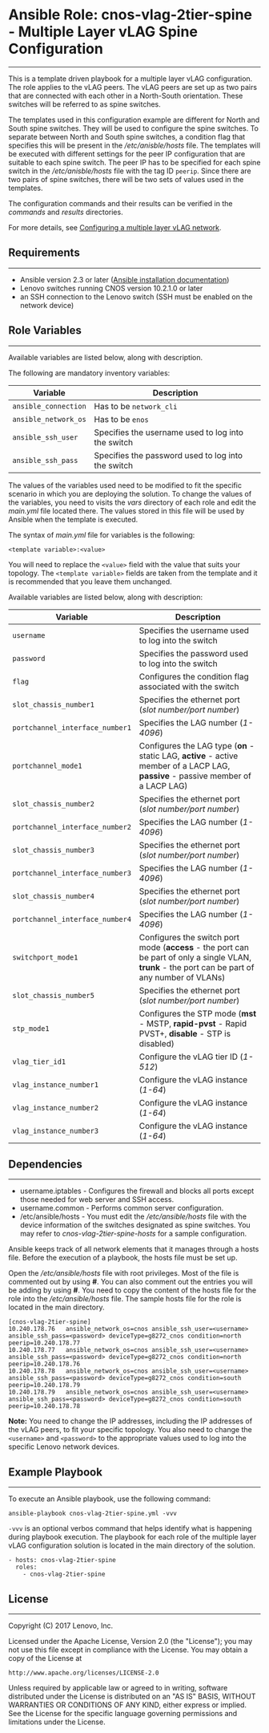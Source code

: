 # Ansible Role: cnos-vlag-2tier-spine - Multiple Layer vLAG Spine Configuration
---
<add role description below>

This is a template driven playbook for a multiple layer vLAG configuration. The role applies to the vLAG peers. The vLAG peers are set up as two pairs that are connected with each other in a North-South orientation. These switches will be referred to as spine switches.

The templates used in this configuration example are different for North and South spine switches. They will be used to configure the spine switches. To separate between North and South spine switches, a condition flag that specifies this will be present in the */etc/anisble/hosts* file. The templates will be executed with different settings for the peer IP configuration that are suitable to each spine switch. The peer IP has to be specified for each spine switch in the */etc/anisble/hosts* file with the tag ID `peerip`. Since there are two pairs of spine switches, there will be two sets of values used in the templates.

The configuration commands and their results can be verified in the *commands* and *results* directories.

For more details, see [Configuring a multiple layer vLAG network](http://systemx.lenovofiles.com/help/index.jsp?topic=%2Fcom.lenovo.switchmgt.ansible.doc%2Fconfiguring_a_multiple_layer_vlag_using_ansible.html&cp=0_3_1_0_7).


## Requirements
---
<add role requirements information below>

- Ansible version 2.3 or later ([Ansible installation documentation](http://docs.ansible.com/ansible/intro_installation.html))
- Lenovo switches running CNOS version 10.2.1.0 or later
- an SSH connection to the Lenovo switch (SSH must be enabled on the network device)


## Role Variables
---
<add role variables information below>
Available variables are listed below, along with description.

The following are mandatory inventory variables:

Variable | Description
--- | ---
`ansible_connection` | Has to be `network_cli`
`ansible_network_os` | Has to be `enos`
`ansible_ssh_user` | Specifies the username used to log into the switch
`ansible_ssh_pass` | Specifies the password used to log into the switch

The values of the variables used need to be modified to fit the specific scenario in which you are deploying the solution. To change the values of the variables, you need to visits the *vars* directory of each role and edit the *main.yml* file located there. The values stored in this file will be used by Ansible when the template is executed.

The syntax of *main.yml* file for variables is the following:

```
<template variable>:<value>
```

You will need to replace the `<value>` field with the value that suits your topology. The `<template variable>` fields are taken from the template and it is recommended that you leave them unchanged.

Available variables are listed below, along with description:

Variable | Description
--- | ---
`username` | Specifies the username used to log into the switch
`password` | Specifies the password used to log into the switch
`flag` | Configures the condition flag associated with the switch
`slot_chassis_number1` | Specifies the ethernet port (*slot number/port number*)
`portchannel_interface_number1` | Specifies the LAG number (*1-4096*)
`portchannel_mode1` | Configures the LAG type (**on** - static LAG, **active** - active member of a LACP LAG, **passive** - passive member of a LACP LAG)
`slot_chassis_number2` | Specifies the ethernet port (*slot number/port number*)
`portchannel_interface_number2` | Specifies the LAG number (*1-4096*)
`slot_chassis_number3` | Specifies the ethernet port (*slot number/port number*)
`portchannel_interface_number3` | Specifies the LAG number (*1-4096*)
`slot_chassis_number4` | Specifies the ethernet port (*slot number/port number*)
`portchannel_interface_number4` | Specifies the LAG number (*1-4096*)
`switchport_mode1` | Configures the switch port mode (**access** - the port can be part of only a single VLAN, **trunk** - the port can be part of any number of VLANs)
`slot_chassis_number5` | Specifies the ethernet port (*slot number/port number*)
`stp_mode1` | Configures the STP mode (**mst** - MSTP, **rapid-pvst** - Rapid PVST+, **disable** - STP is disabled)
`vlag_tier_id1` | Configure the vLAG tier ID (*1-512*)
`vlag_instance_number1` | Configure the vLAG instance (*1-64*)
`vlag_instance_number2` | Configure the vLAG instance (*1-64*)
`vlag_instance_number3` | Configure the vLAG instance (*1-64*)


## Dependencies
---
<add dependencies information below>

- username.iptables - Configures the firewall and blocks all ports except those needed for web server and SSH access.
- username.common - Performs common server configuration.
- /etc/ansible/hosts - You must edit the */etc/ansible/hosts* file with the device information of the switches designated as spine switches. You may refer to *cnos-vlag-2tier-spine-hosts* for a sample configuration.

Ansible keeps track of all network elements that it manages through a hosts file. Before the execution of a playbook, the hosts file must be set up.

Open the */etc/ansible/hosts* file with root privileges. Most of the file is commented out by using **#**. You can also comment out the entries you will be adding by using **#**. You need to copy the content of the hosts file for the role into the */etc/ansible/hosts* file. The sample hosts file for the role is located in the main directory.
  
```
[cnos-vlag-2tier-spine]
10.240.178.76   ansible_network_os=cnos ansible_ssh_user=<username> ansible_ssh_pass=<password> deviceType=g8272_cnos condition=north peerip=10.240.178.77
10.240.178.77   ansible_network_os=cnos ansible_ssh_user=<username> ansible_ssh_pass=<password> deviceType=g8272_cnos condition=north peerip=10.240.178.76
10.240.178.78   ansible_network_os=cnos ansible_ssh_user=<username> ansible_ssh_pass=<password> deviceType=g8272_cnos condition=south peerip=10.240.178.79
10.240.178.79   ansible_network_os=cnos ansible_ssh_user=<username> ansible_ssh_pass=<password> deviceType=g8272_cnos condition=south peerip=10.240.178.78
```
**Note:** You need to change the IP addresses, including the IP addresses of the vLAG peers, to fit your specific topology. You also need to change the `<username>` and `<password>` to the appropriate values used to log into the specific Lenovo network devices.


## Example Playbook
---
<add playbook samples below>

To execute an Ansible playbook, use the following command:

```
ansible-playbook cnos-vlag-2tier-spine.yml -vvv
```

`-vvv` is an optional verbos command that helps identify what is happening during playbook execution. The playbook for each role of the multiple layer vLAG configuration solution is located in the main directory of the solution.

```
- hosts: cnos-vlag-2tier-spine
  roles:
    - cnos-vlag-2tier-spine
```


## License
---
<add license information below>
Copyright (C) 2017 Lenovo, Inc.

Licensed under the Apache License, Version 2.0 (the "License");
you may not use this file except in compliance with the License.
You may obtain a copy of the License at

    http://www.apache.org/licenses/LICENSE-2.0

Unless required by applicable law or agreed to in writing, software
distributed under the License is distributed on an "AS IS" BASIS,
WITHOUT WARRANTIES OR CONDITIONS OF ANY KIND, either express or implied.
See the License for the specific language governing permissions and
limitations under the License.

